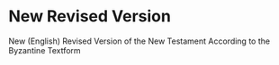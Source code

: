 # New Revised Version
New (English) Revised Version of the New Testament According to the Byzantine Textform
